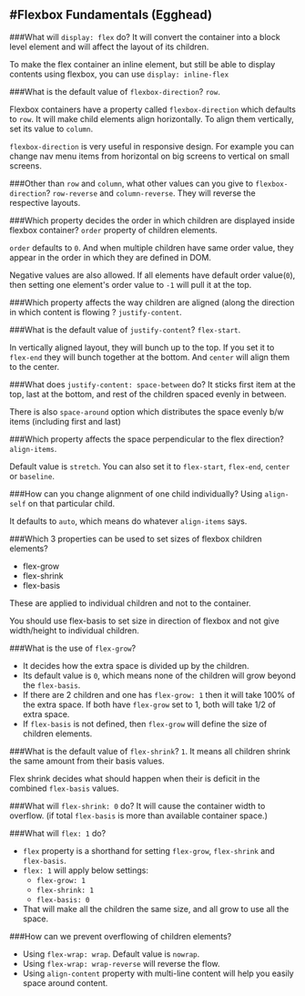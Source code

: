 #Flexbox Fundamentals (Egghead)
---

###What will `display: flex` do?
It will convert the container into a block level element and will affect the layout of its children.

To make the flex container an inline element, but still be able to display contents using flexbox, you can use `display: inline-flex`

###What is the default value of `flexbox-direction`?
`row`. 

Flexbox containers have a property called `flexbox-direction` which defaults to `row`. It will make child elements align horizontally. To align them vertically, set its value to `column`.

`flexbox-direction` is very useful in responsive design. For example you can change nav menu items from horizontal on big screens to vertical on small screens.


###Other than `row` and `column`, what other values can you give to `flexbox-direction`?
`row-reverse` and `column-reverse`. They will reverse the respective layouts.

###Which property decides the order in which children are displayed inside flexbox container?
`order` property of children elements.

`order` defaults to `0`. And when multiple children have same order value, they appear in the order in which they are defined in DOM.

Negative values are also allowed. If all elements have default order value(`0`), then setting one element's order value to `-1` will pull it at the top.

###Which property affects the way children are aligned (along the direction in which content is flowing ?
`justify-content`.

###What is the default value of `justify-content`?
`flex-start`. 

In vertically aligned layout, they will bunch up to the top. If you set it to `flex-end` they will bunch together at the bottom. And `center` will align them to the center.

###What does `justify-content: space-between` do?
It sticks first item at the top, last at the bottom, and rest of the children spaced evenly in between.

There is also `space-around` option which distributes the space evenly b/w items (including first and last)

###Which property affects the space perpendicular to the flex direction?
`align-items`.

Default value is `stretch`. You can also set it to `flex-start`, `flex-end`, `center` or `baseline`.

###How can you change alignment of one child individually?
Using `align-self` on that particular child.

It defaults to `auto`, which means do whatever `align-items` says.

###Which 3 properties can be used to set sizes of flexbox children elements?

- flex-grow
- flex-shrink
- flex-basis

These are applied to individual children and not to the container.

You should use flex-basis to set size in direction of flexbox and not give width/height to individual children.

###What is the use of `flex-grow`?
- It decides how the extra space is divided up by the children.
- Its default value is `0`, which means none of the children will grow beyond the `flex-basis`.
- If there are 2 children and one has `flex-grow: 1` then it will take 100% of the extra space. If both have `flex-grow` set to 1, both will take 1/2 of extra space.
- If `flex-basis` is not defined, then `flex-grow` will define the size of children elements.

###What is the default value of `flex-shrink`?
`1`. It means all children shrink the same amount from their basis values.

Flex shrink decides what should happen when their is deficit in the combined `flex-basis` values.

###What will `flex-shrink: 0` do?
It will cause the container width to overflow. (if total `flex-basis` is more than available container space.)

###What will `flex: 1` do?

- `flex` property is a shorthand for setting `flex-grow`, `flex-shrink` and `flex-basis`.
- `flex: 1` will apply below settings:
	- `flex-grow: 1`
	- `flex-shrink: 1`
	- `flex-basis: 0`
- That will make all the children the same size, and all grow to use all the space.

###How can we prevent overflowing of children elements?
- Using `flex-wrap: wrap`. Default value is `nowrap`.
- Using `flex-wrap: wrap-reverse` will reverse the flow. 
- Using `align-content` property with multi-line content will help you easily space around content.


